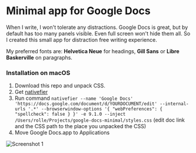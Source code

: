 # Minimal app for Google Docs

When I write, I won't tolerate any distractions. Google Docs is great, but by default has too many panels visible. Even full screen won't hide them all. So I created this small app for distraction free writing experience.

My preferred fonts are: **Helvetica Neue** for headings, **Gill Sans** or **Libre Baskerville** on paragraphs.

### Installation on macOS

1. Download this repo and unpack CSS.
2. Get [nativefier](https://github.com/jiahaog/nativefier/)
3. Run command `nativefier --name 'Google Docs' 'https://docs.google.com/document/d/YOURDOCUMENT/edit' --internal-urls '.*' --browserwindow-options '{ "webPreferences": { "spellcheck": false } }' -e 9.1.0 --inject /Users/rolle/Projects/google-docs-minimal/styles.css` (edit doc link and the CSS path to the place you unpacked the CSS)
4. Move Google Docs.app to Applications

![Screenshot 1](https://i.imgur.com/ex1D3RQ.png "Screenshot")
